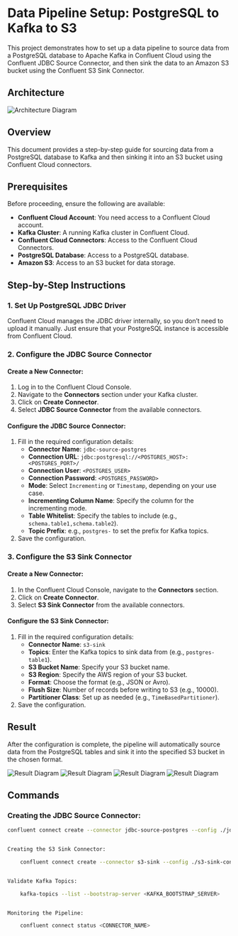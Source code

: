# Data Pipeline Setup: PostgreSQL to Kafka to S3

This project demonstrates how to set up a data pipeline to source data from a PostgreSQL database to Apache Kafka in Confluent Cloud using the Confluent JDBC Source Connector, and then sink the data to an Amazon S3 bucket using the Confluent S3 Sink Connector.

## Architecture

![Architecture Diagram](home/opstree/Pictures/Screenshots/Screenshot%20from%202024-09-19%2022-57-06.png)

## Overview

This document provides a step-by-step guide for sourcing data from a PostgreSQL database to Kafka and then sinking it into an S3 bucket using Confluent Cloud connectors.

## Prerequisites

Before proceeding, ensure the following are available:
- **Confluent Cloud Account**: You need access to a Confluent Cloud account.
- **Kafka Cluster**: A running Kafka cluster in Confluent Cloud.
- **Confluent Cloud Connectors**: Access to the Confluent Cloud Connectors.
- **PostgreSQL Database**: Access to a PostgreSQL database.
- **Amazon S3**: Access to an S3 bucket for data storage.

## Step-by-Step Instructions

### 1. Set Up PostgreSQL JDBC Driver

Confluent Cloud manages the JDBC driver internally, so you don’t need to upload it manually. Just ensure that your PostgreSQL instance is accessible from Confluent Cloud.

### 2. Configure the JDBC Source Connector

#### Create a New Connector:

1. Log in to the Confluent Cloud Console.
2. Navigate to the **Connectors** section under your Kafka cluster.
3. Click on **Create Connector**.
4. Select **JDBC Source Connector** from the available connectors.

#### Configure the JDBC Source Connector:

1. Fill in the required configuration details:
    - **Connector Name**: `jdbc-source-postgres`
    - **Connection URL**: `jdbc:postgresql://<POSTGRES_HOST>:<POSTGRES_PORT>/`
    - **Connection User**: `<POSTGRES_USER>`
    - **Connection Password**: `<POSTGRES_PASSWORD>`
    - **Mode**: Select `Incrementing` or `Timestamp`, depending on your use case.
    - **Incrementing Column Name**: Specify the column for the incrementing mode.
    - **Table Whitelist**: Specify the tables to include (e.g., `schema.table1,schema.table2`).
    - **Topic Prefix**: e.g., `postgres-` to set the prefix for Kafka topics.
2. Save the configuration.

### 3. Configure the S3 Sink Connector

#### Create a New Connector:

1. In the Confluent Cloud Console, navigate to the **Connectors** section.
2. Click on **Create Connector**.
3. Select **S3 Sink Connector** from the available connectors.

#### Configure the S3 Sink Connector:

1. Fill in the required configuration details:
    - **Connector Name**: `s3-sink`
    - **Topics**: Enter the Kafka topics to sink data from (e.g., `postgres-table1`).
    - **S3 Bucket Name**: Specify your S3 bucket name.
    - **S3 Region**: Specify the AWS region of your S3 bucket.
    - **Format**: Choose the format (e.g., JSON or Avro).
    - **Flush Size**: Number of records before writing to S3 (e.g., 10000).
    - **Partitioner Class**: Set up as needed (e.g., `TimeBasedPartitioner`).
2. Save the configuration.

## Result

After the configuration is complete, the pipeline will automatically source data from the PostgreSQL tables and sink it into the specified S3 bucket in the chosen format.

![Result Diagram](file:///home/opstree/Pictures/Screenshots/Screenshot%20from%202024-09-17%2018-54-06.png)
![Result Diagram](file:///home/opstree/Pictures/Screenshots/Screenshot%20from%202024-09-17%2018-54-31.png)
![Result Diagram](file:///home/opstree/Pictures/Screenshots/Screenshot%20from%202024-09-17%2018-54-57.png)
![Result Diagram](file:///home/opstree/Pictures/Screenshots/Screenshot%20from%202024-09-17%2018-55-19.png)

## Commands

### Creating the JDBC Source Connector:
```bash
confluent connect create --connector jdbc-source-postgres --config ./jdbc-source-connector.json


Creating the S3 Sink Connector:

    confluent connect create --connector s3-sink --config ./s3-sink-connector.json


Validate Kafka Topics:

    kafka-topics --list --bootstrap-server <KAFKA_BOOTSTRAP_SERVER>


Monitoring the Pipeline:

    confluent connect status <CONNECTOR_NAME>






